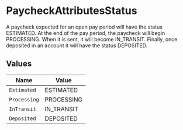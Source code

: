 # PaycheckAttributesStatus

A paycheck expected for an open pay period will have the status ESTIMATED. At the end of the pay period, the paycheck will begin PROCESSING. When it is sent, it will become IN_TRANSIT. Finally, once deposited in an account it will have the status DEPOSITED.


## Values

| Name         | Value        |
| ------------ | ------------ |
| `Estimated`  | ESTIMATED    |
| `Processing` | PROCESSING   |
| `InTransit`  | IN_TRANSIT   |
| `Deposited`  | DEPOSITED    |